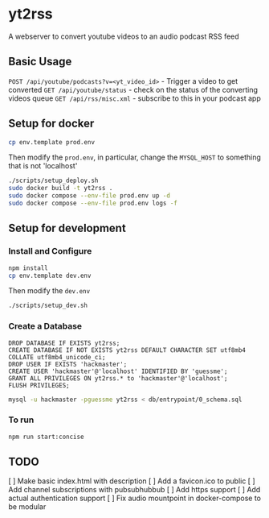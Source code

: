 # yt2rss
A webserver to convert youtube videos to an audio podcast RSS feed

## Basic Usage
`POST /api/youtube/podcasts?v=<yt_video_id>` - Trigger a video to get converted
`GET /api/youtube/status` - check on the status of the converting videos queue
`GET /api/rss/misc.xml` - subscribe to this in your podcast app

## Setup for docker
```bash
cp env.template prod.env
```
Then modify the `prod.env`, in particular, change the `MYSQL_HOST` to something that is not 'localhost'
```bash
./scripts/setup_deploy.sh
sudo docker build -t yt2rss .
sudo docker compose --env-file prod.env up -d
sudo docker compose --env-file prod.env logs -f
```

## Setup for development
### Install and Configure
```bash
npm install
cp env.template dev.env
```
Then modify the `dev.env`
```bash
./scripts/setup_dev.sh
```

### Create a Database
```mysql
DROP DATABASE IF EXISTS yt2rss;
CREATE DATABASE IF NOT EXISTS yt2rss DEFAULT CHARACTER SET utf8mb4 COLLATE utf8mb4_unicode_ci;
DROP USER IF EXISTS 'hackmaster';
CREATE USER 'hackmaster'@'localhost' IDENTIFIED BY 'guessme';
GRANT ALL PRIVILEGES ON yt2rss.* to 'hackmaster'@'localhost';
FLUSH PRIVILEGES;
```
```bash
mysql -u hackmaster -pguessme yt2rss < db/entrypoint/0_schema.sql
```

### To run
```bash
npm run start:concise
```

## TODO
 [ ] Make basic index.html with description
 [ ] Add a favicon.ico to public
 [ ] Add channel subscriptions with pubsubhubbub
 [ ] Add https support
 [ ] Add actual authentication support
 [ ] Fix audio mountpoint in docker-compose to be modular
